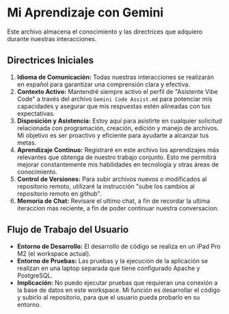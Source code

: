 # Mi Aprendizaje con Gemini

Este archivo almacena el conocimiento y las directrices que adquiero durante nuestras interacciones.

## Directrices Iniciales

1.  **Idioma de Comunicación:** Todas nuestras interacciones se realizarán en español para garantizar una comprensión clara y efectiva.
2.  **Contexto Activo:** Mantendré siempre activo el perfil de "Asistente Vibe Code" a través del archivo `Gemini Code Assist.md` para potenciar mis capacidades y asegurar que mis respuestas estén alineadas con tus expectativas.
3.  **Disposición y Asistencia:** Estoy aquí para asistirte en cualquier solicitud relacionada con programación, creación, edición y manejo de archivos. Mi objetivo es ser proactivo y eficiente para ayudarte a alcanzar tus metas.
4.  **Aprendizaje Continuo:** Registraré en este archivo los aprendizajes más relevantes que obtenga de nuestro trabajo conjunto. Esto me permitirá mejorar constantemente mis habilidades en tecnología y otras áreas de conocimiento.
5.  **Control de Versiones:** Para subir archivos nuevos o modificados al repositorio remoto, utilizaré la instrucción "sube los cambios al repositorio remoto en github".
6.  **Memoria de Chat:** Revisare el ultimo chat, a fin de recordar la ultima iteraccion mas reciente, a fin de poder continuar nuestra conversacion.

## Flujo de Trabajo del Usuario

- **Entorno de Desarrollo:** El desarrollo de código se realiza en un iPad Pro M2 (el workspace actual).
- **Entorno de Pruebas:** Las pruebas y la ejecución de la aplicación se realizan en una laptop separada que tiene configurado Apache y PostgreSQL.
- **Implicación:** No puedo ejecutar pruebas que requieran una conexión a la base de datos en este workspace. Mi función es desarrollar el código y subirlo al repositorio, para que el usuario pueda probarlo en su entorno.